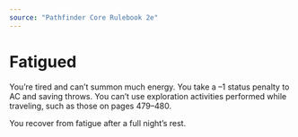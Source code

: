 ```yaml
---
source: "Pathfinder Core Rulebook 2e"
---
```

# Fatigued

You’re tired and can’t summon much energy. You take a –1 status penalty to AC and saving throws. You can’t use exploration activities performed while traveling, such as those on pages 479–480. 

You recover from fatigue after a full night’s rest. 